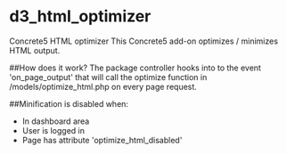d3_html_optimizer
=================

Concrete5 HTML optimizer
This Concrete5 add-on optimizes / minimizes HTML output.

##How does it work?
The package controller hooks into to the event 'on_page_output' that will call the optimize function in /models/optimize_html.php on every page request.

##Minification is disabled when:
- In dashboard area
- User is logged in
- Page has attribute 'optimize_html_disabled'
